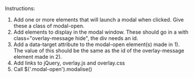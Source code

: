 Instructions:

1) Add one or more elements that will launch a modal when clicked. Give these a class of modal-open.
2) Add elements to display in the modal window. These should go in a </div> with class="overlay-message hide", the div needs an id.
3) Add a data-target attribute to the modal-open element(s) made in 1). The value of this should be the same as the id of the overlay-message element made in 2).
4) Add links to jQuery, overlay.js and overlay.css
5) Call $('.modal-open').modalise()
